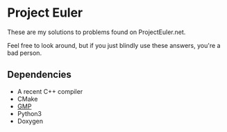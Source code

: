 Project Euler
=============

These are my solutions to problems found on ProjectEuler.net.

Feel free to look around, but if you just blindly use these answers, you're a bad person.

Dependencies
------------
* A recent C++ compiler
* CMake
* [GMP](http://gmplib.org)
* Python3
* Doxygen
